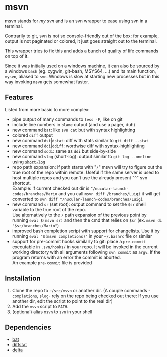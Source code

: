 msvn
====

msvn stands for _my svn_ and is an svn wrapper to ease using svn in a terminal.

Contrarily to git, svn is not so console-friendly out of the box: for example,
output is not paginated or colored, it just goes straight out to the terminal.

This wrapper tries to fix this and adds a bunch of quality of life commands on
top of it.

Since it was initially used on a windows machine, it can also be sourced by a
windows `bash` (eg. cygwin, git-bash, MSYS64, ...) and its main function,
`mysvn`, aliased to `svn`.
Windows is slow at starting new processes but in this way invoking `msvn` gets
somewhat faster.

Features
--------

Listed from more basic to more complex:
* pipe output of many commands to `less -F`, like on git
* include line numbers in `blame` output (and use a pager, duh)
* new command `bat`: like `svn cat` but with syntax highlighting
* colored `diff` output
* new command `dst`|`dstat`: diff with stats similar to `git diff --stat`
* new command `ddi`|`ddiff`: wordwise diff with syntax-highlighting
* new command `sddi`: same as `ddi` but side-by-side
* new command `slog` (short-log): output similar to `git log --oneline` using
  [`short-log`](short-log)
* repo path expansion: if path starts with "`/`" msvn will try to figure out the
  true root of the repo within remote.
  Useful if the same server is used to host multiple repos and you can't use the
  already present "`^`" svn shortcut.  
  Example: if current checked out dir is `^/nucular-launch-codes/branches/Mario`
  and you call `msvn diff /branches/Luigi` it will get converted to
  `svn diff ^/nucular-launch-codes/branches/Luigi`
* new command `sr` (set root):
  output command to set the `$sr` shell variable to the true root of the repo.  
  Use alternatively to the `/` path expansion of the previous point by
  running `eval $(msvn sr)` and then the cmd that relies on `$sr`
  (ex. `msvn di "$sr/branches/Mario"`)
* improved bash completion script with support for changelists.
  Use it by running `eval "$(msvn completions)"` in your `~/.bashrc` file or
  similar
* support for pre-commit hooks similarly to git: place a `pre-commit` executable
  in `.svn/hooks/` in your repo.
  It will be invoked in the current working directory with all arguments
  following `svn commit` as `argv`.
  If the program returns with an error the commit is aborted.  
  An example `pre-commit` file is provided

Installation
------------

1. Clone the repo to `~/src/msvn` or another dir.
(A couple commands -`completions`, `slog`- rely on the repo being checked out
there: If you use another dir, edit the script to point to the real dir)
2. Add the `msvn` script to `PATH`.
3. (optional) alias `msvn` to `svn` in your shell

Dependencies
------------

* [bat](https://github.com/sharkdp/bat)
* [diffstat](https://invisible-island.net/diffstat/)
* [delta](https://github.com/dandavison/delta)

<!--
vim: tw=80
-->
